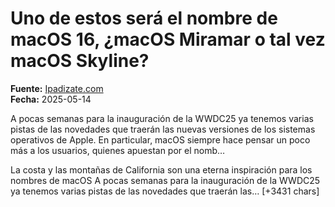 # Uno de estos será el nombre de macOS 16, ¿macOS Miramar o tal vez macOS Skyline?

**Fuente:** [Ipadizate.com](https://ipadizate.com/mac/uno-de-estos-sera-el-nombre-de-macos-16-macos-miramar-o-tal-vez-macos-skyline)  
**Fecha:** 2025-05-14

A pocas semanas para la inauguración de la WWDC25 ya tenemos varias pistas de las novedades que traerán las nuevas versiones de los sistemas operativos de Apple. En particular, macOS siempre hace pensar un poco más a los usuarios, quienes apuestan por el nomb…

La costa y las montañas de California son una eterna inspiración para los nombres de macOS
A pocas semanas para la inauguración de la WWDC25 ya tenemos varias pistas de las novedades que traerán las… [+3431 chars]
